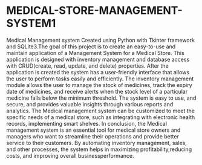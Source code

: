 # MEDICAL-STORE-MANAGEMENT-SYSTEM1
Medical Management system Created using Python with Tkinter framework and SQLite3.The goal of this project is to create an easy-to-use and maintain application of a Management System for a Medical Store.
This application is designed with inventory management and database access with CRUD(create, read, update, and delete) properties.
After the application is created the system has a user-friendly interface that allows the user to perform tasks easily and efficiently. The inventory management module allows the user to manage the stock of medicines, track the expiry date of medicines, and receive alerts when the stock level of a particular medicine falls below the minimum threshold.
The system is easy to use, and secure, and provides valuable insights through various reports and analytics. The Medical management system can be customized to meet the specific
needs of a medical store, such as integrating with electronic health records, implementing smart shelves.
In conclusion, the Medical management system is an essential tool for medical store owners and managers who want to streamline their operations and provide better service to their customers.
By automating inventory management, sales, and other processes, the system helps in maximizing profitability,reducing costs, and improving overall businessperformance.
